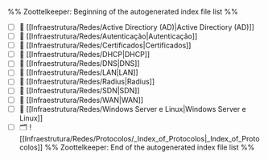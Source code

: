 %% Zoottelkeeper: Beginning of the autogenerated index file list  %%
- [ ] 📄 [[Infraestrutura/Redes/Active Directiory (AD)|Active Directiory (AD)]]
- [ ] 📄 [[Infraestrutura/Redes/Autenticação|Autenticação]]
- [ ] 📄 [[Infraestrutura/Redes/Certificados|Certificados]]
- [ ] 📄 [[Infraestrutura/Redes/DHCP|DHCP]]
- [ ] 📄 [[Infraestrutura/Redes/DNS|DNS]]
- [ ] 📄 [[Infraestrutura/Redes/LAN|LAN]]
- [ ] 📄 [[Infraestrutura/Redes/Radius|Radius]]
- [ ] 📄 [[Infraestrutura/Redes/SDN|SDN]]
- [ ] 📄 [[Infraestrutura/Redes/WAN|WAN]]
- [ ] 📄 [[Infraestrutura/Redes/Windows Server e Linux|Windows Server e Linux]]
- [ ] 🗂️ ![[Infraestrutura/Redes/Protocolos/_Index_of_Protocolos|_Index_of_Protocolos]]
%% Zoottelkeeper: End of the autogenerated index file list  %%

